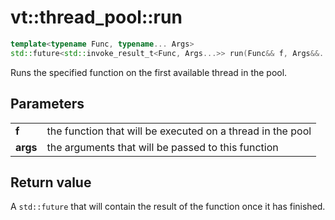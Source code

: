vt::thread_pool::run
====================

```c++
template<typename Func, typename... Args>
std::future<std::invoke_result_t<Func, Args...>> run(Func&& f, Args&&... args) const;
```

Runs the specified function on the first available thread in the pool.

Parameters
----------

|||
-------- | ----------------------------------------------------------
**f**    | the function that will be executed on a thread in the pool
**args** | the arguments that will be passed to this function

Return value
------------

A `std::future` that will contain the result of the function once it has finished.

